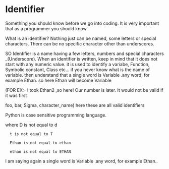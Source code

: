 # Identifier
Something you should know before we go into coding. It is very important that as a programmer you should know

What is an identifier? Nothing just can be named, some letters or special characters, There can be no specific character other than underscores.

SO Identifier is a name having a few letters, numbers and special characters _(Underscore).
When an identifier is written, keep in mind that it does not start with any numeric value. it is used to identify a variabe, Function, Symbolic constant, Class etc...
if you never know what is the name of variable. then understand that a single word is Variable .any word, for example Ethan. so here Ethan will become Variable


(FOR EX:- I took Ethan2 ,so here! Our number is later. It would not be valid if it was first


foo, bar, Sigma, character_name) here these are all valid identifiers

Python is case sensitive programming language.

where D is not equal to d

      t is not equal to T

      Ethan is not equal to ethan

      ethan is not equal to ETHAN

I am saying again a single word is Variable .any word, for example Ethan..
